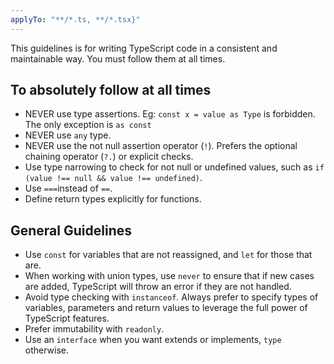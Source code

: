 ```yaml
---
applyTo: "**/*.ts, **/*.tsx}"
---
```


This guidelines is for writing TypeScript code in a consistent and maintainable way. You must follow them at all times.

## To absolutely follow at all times
- NEVER use type assertions. Eg: `const x = value as Type` is forbidden. The only exception is `as const`
- NEVER use `any` type.
- NEVER use the not null assertion operator (`!`). Prefers the optional chaining operator (`?.`) or explicit checks.
- Use type narrowing to check for not null or undefined values, such as `if (value !== null && value !== undefined)`.
- Use `===`instead of `==`.
- Define return types explicitly for functions.

## General Guidelines
- Use `const` for variables that are not reassigned, and `let` for those that are.
- When working with union types, use `never` to ensure that if new cases are added, TypeScript will throw an error if they are not handled.
- Avoid type checking with `instanceof`. Always prefer to specify types of variables, parameters and return values to leverage the full power of TypeScript features.
- Prefer immutability with `readonly`.
- Use an `interface` when you want extends or implements, `type` otherwise.